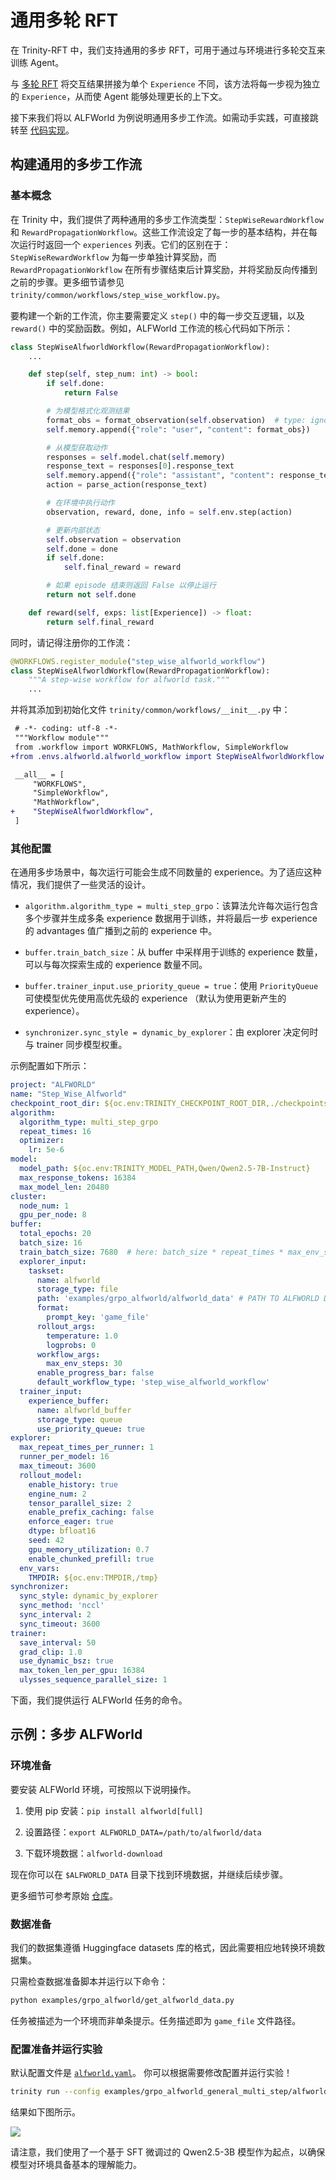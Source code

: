 # 通用多轮 RFT

在 Trinity-RFT 中，我们支持通用的多步 RFT，可用于通过与环境进行多轮交互来训练 Agent。

与 [多轮 RFT](./example_multi_turn.md) 将交互结果拼接为单个 `Experience` 不同，该方法将每一步视为独立的 `Experience`，从而使 Agent 能够处理更长的上下文。

接下来我们将以 ALFWorld 为例说明通用多步工作流。如需动手实践，可直接跳转至 [代码实现](#example-multi-step-alfworld)。

## 构建通用的多步工作流

### 基本概念

在 Trinity 中，我们提供了两种通用的多步工作流类型：`StepWiseRewardWorkflow` 和 `RewardPropagationWorkflow`。这些工作流设定了每一步的基本结构，并在每次运行时返回一个 `experiences` 列表。它们的区别在于：`StepWiseRewardWorkflow` 为每一步单独计算奖励，而 `RewardPropagationWorkflow` 在所有步骤结束后计算奖励，并将奖励反向传播到之前的步骤。更多细节请参见 `trinity/common/workflows/step_wise_workflow.py`。

要构建一个新的工作流，你主要需要定义 `step()` 中的每一步交互逻辑，以及 `reward()` 中的奖励函数。例如，ALFWorld 工作流的核心代码如下所示：

```python
class StepWiseAlfworldWorkflow(RewardPropagationWorkflow):
    ...

    def step(self, step_num: int) -> bool:
        if self.done:
            return False

        # 为模型格式化观测结果
        format_obs = format_observation(self.observation)  # type: ignore
        self.memory.append({"role": "user", "content": format_obs})

        # 从模型获取动作
        responses = self.model.chat(self.memory)
        response_text = responses[0].response_text
        self.memory.append({"role": "assistant", "content": response_text})
        action = parse_action(response_text)

        # 在环境中执行动作
        observation, reward, done, info = self.env.step(action)

        # 更新内部状态
        self.observation = observation
        self.done = done
        if self.done:
            self.final_reward = reward

        # 如果 episode 结束则返回 False 以停止运行
        return not self.done

    def reward(self, exps: list[Experience]) -> float:
        return self.final_reward
```

同时，请记得注册你的工作流：
```python
@WORKFLOWS.register_module("step_wise_alfworld_workflow")
class StepWiseAlfworldWorkflow(RewardPropagationWorkflow):
    """A step-wise workflow for alfworld task."""
    ...
```

并将其添加到初始化文件 `trinity/common/workflows/__init__.py` 中：

```diff
 # -*- coding: utf-8 -*-
 """Workflow module"""
 from .workflow import WORKFLOWS, MathWorkflow, SimpleWorkflow
+from .envs.alfworld.alfworld_workflow import StepWiseAlfworldWorkflow

 __all__ = [
     "WORKFLOWS",
     "SimpleWorkflow",
     "MathWorkflow",
+    "StepWiseAlfworldWorkflow",
 ]
```

### 其他配置

在通用多步场景中，每次运行可能会生成不同数量的 experience。为了适应这种情况，我们提供了一些灵活的设计。

- `algorithm.algorithm_type = multi_step_grpo`：该算法允许每次运行包含多个步骤并生成多条 experience 数据用于训练，并将最后一步 experience 的 advantages 值广播到之前的 experience 中。

- `buffer.train_batch_size`：从 buffer 中采样用于训练的 experience 数量，可以与每次探索生成的 experience 数量不同。

- `buffer.trainer_input.use_priority_queue = true`：使用 `PriorityQueue` 可使模型优先使用高优先级的 experience （默认为使用更新产生的 experience）。

- `synchronizer.sync_style = dynamic_by_explorer`：由 explorer 决定何时与 trainer 同步模型权重。

示例配置如下所示：

```yaml
project: "ALFWORLD"
name: "Step_Wise_Alfworld"
checkpoint_root_dir: ${oc.env:TRINITY_CHECKPOINT_ROOT_DIR,./checkpoints}
algorithm:
  algorithm_type: multi_step_grpo
  repeat_times: 16
  optimizer:
    lr: 5e-6
model:
  model_path: ${oc.env:TRINITY_MODEL_PATH,Qwen/Qwen2.5-7B-Instruct}
  max_response_tokens: 16384
  max_model_len: 20480
cluster:
  node_num: 1
  gpu_per_node: 8
buffer:
  total_epochs: 20
  batch_size: 16
  train_batch_size: 7680  # here: batch_size * repeat_times * max_env_steps
  explorer_input:
    taskset:
      name: alfworld
      storage_type: file
      path: 'examples/grpo_alfworld/alfworld_data' # PATH TO ALFWORLD DATA
      format:
        prompt_key: 'game_file'
      rollout_args:
        temperature: 1.0
        logprobs: 0
      workflow_args:
        max_env_steps: 30
      enable_progress_bar: false
      default_workflow_type: 'step_wise_alfworld_workflow'
  trainer_input:
    experience_buffer:
      name: alfworld_buffer
      storage_type: queue
      use_priority_queue: true
explorer:
  max_repeat_times_per_runner: 1
  runner_per_model: 16
  max_timeout: 3600
  rollout_model:
    enable_history: true
    engine_num: 2
    tensor_parallel_size: 2
    enable_prefix_caching: false
    enforce_eager: true
    dtype: bfloat16
    seed: 42
    gpu_memory_utilization: 0.7
    enable_chunked_prefill: true
  env_vars:
    TMPDIR: ${oc.env:TMPDIR,/tmp}
synchronizer:
  sync_style: dynamic_by_explorer
  sync_method: 'nccl'
  sync_interval: 2
  sync_timeout: 3600
trainer:
  save_interval: 50
  grad_clip: 1.0
  use_dynamic_bsz: true
  max_token_len_per_gpu: 16384
  ulysses_sequence_parallel_size: 1
```


下面，我们提供运行 ALFWorld 任务的命令。

## 示例：多步 ALFWorld
### 环境准备
要安装 ALFWorld 环境，可按照以下说明操作。

1. 使用 pip 安装：`pip install alfworld[full]`

2. 设置路径：`export ALFWORLD_DATA=/path/to/alfworld/data`

3. 下载环境数据：`alfworld-download`

现在你可以在 `$ALFWORLD_DATA` 目录下找到环境数据，并继续后续步骤。

更多细节可参考原始 [仓库](https://github.com/alfworld/alfworld)。

### 数据准备
我们的数据集遵循 Huggingface datasets 库的格式，因此需要相应地转换环境数据集。

只需检查数据准备脚本并运行以下命令：
```bash
python examples/grpo_alfworld/get_alfworld_data.py
```

任务被描述为一个环境而非单条提示。任务描述即为 `game_file` 文件路径。

### 配置准备并运行实验

默认配置文件是 [`alfworld.yaml`](https://github.com/modelscope/Trinity-RFT/tree/main/examples/grpo_alfworld_general_multi_step/alfworld.yaml)。
你可以根据需要修改配置并运行实验！

```bash
trinity run --config examples/grpo_alfworld_general_multi_step/alfworld.yaml
```

结果如下图所示。

![](../../assets/alfworldv2_reward.png)


请注意，我们使用了一个基于 SFT 微调过的 Qwen2.5-3B 模型作为起点，以确保模型对环境具备基本的理解能力。
